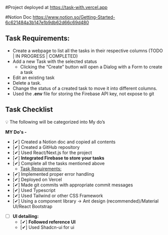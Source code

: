 #Project deployed at 
https://task-with.vercel.app

#Notion Doc
https://www.notion.so/Getting-Started-6c621484a3b147e1b9db62d66c69d480

## Task Requirements:

- Create a webpage to list all the tasks in their respective columns (TODO | IN PROGRESS | COMPLETED)
- Add a new Task with the selected status
    - Clicking the “Create” button will open a Dialog with a Form to create a task
- Edit an existing task
- Delete a task.
- Change the status of a created task to move it into different columns.
- Used the **.env** file for storing the Firebase API key, not expose to git

## Task Checklist

<aside>
💡 The following will be categorized into My do’s

**MY Do's -** 
- [✔]  Created a Notion doc and copied all contents
- [✔]  Created a GitHub repository
- [✔]  Used React/Next.js for the project
- [✔]  **Integrated Firebase to store your tasks**
- [✔]  Complete all the tasks mentioned above
    - [Task Requirements:](https://www.notion.so/Getting-Started-6c621484a3b147e1b9db62d66c69d480)
- [✔]  Implemented proper error handling
- [✔]  Deployed on Vercel
- [✔]  Made git commits with appropriate commit messages
- [✔]  Used Typescript
- [✔]  Used Tailwind or other CSS Framework
- [✔]  Using a component library → Ant design (recommended)/Material UI/React Bootstrap
- [ ]  **UI detailing:**
    - [✔]  **Followed reference UI**
    - [✔] Used Shadcn-ui for ui
